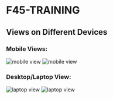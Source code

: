 # F45-TRAINING
## Views on Different Devices
### Mobile Views:

![mobile view](pic1.jpg)
![mobile view](pic2.jpg)

### Desktop/Laptop View:
![laptop view](pic3.jp)
![laptop view](pic4.jpg)
